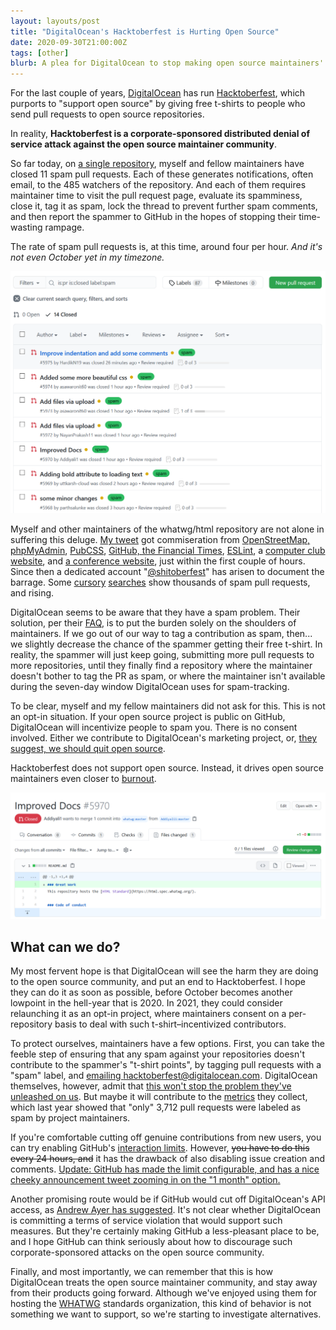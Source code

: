 ```yaml
---
layout: layouts/post
title: "DigitalOcean's Hacktoberfest is Hurting Open Source"
date: 2020-09-30T21:00:00Z
tags: [other]
blurb: A plea for DigitalOcean to stop making open source maintainers' lives miserable, once a year every year.
---
```


For the last couple of years, [DigitalOcean](https://www.digitalocean.com/) has run
[Hacktoberfest](https://hacktoberfest.digitalocean.com/), which purports to "support open source" by giving free
t-shirts to people who send pull requests to open source repositories.

In reality, **Hacktoberfest is a corporate-sponsored distributed denial of service attack against the open source
maintainer community**.

So far today, on [a single repository](https://github.com/whatwg/html/pulls?q=is%3Apr+is%3Aclosed+label%3Aspam), myself
and fellow maintainers have closed 11 spam pull requests. Each of these generates notifications, often email, to the 485
watchers of the repository. And each of them requires maintainer time to visit the pull request page, evaluate its
spamminess, close it, tag it as spam, lock the thread to prevent further spam comments, and then report the spammer to
GitHub in the hopes of stopping their time-wasting rampage.

The rate of spam pull requests is, at this time, around four per hour. _And it's not even October yet in my timezone._

![A screenshot showing a spam query for the whatwg/html repository, which is at this time up to 14 spam PRs](/images/hacktoberfest-spam-listing.png)

Myself and other maintainers of the whatwg/html repository are not alone in suffering this deluge.
[My tweet](https://twitter.com/gravitystorm/status/1311386082982924289) got commiseration from
[OpenStreetMap, phpMyAdmin](https://mobile.twitter.com/gravitystorm/status/1311386082982924289),
[PubCSS](https://mobile.twitter.com/ulmerleben/status/1311378655231332355),
[GitHub, the Financial Times](https://mobile.twitter.com/JakeDChampion/status/1311389420638138370),
[ESLint](https://twitter.com/slicknet/status/1311377444188770312), a
[computer club website](https://mobile.twitter.com/zekjur/status/1311411780162326531), and
[a conference website](https://mobile.twitter.com/juliusvolz/status/1311412919196844038), just within the first couple
of hours. Since then a dedicated account "[@shitoberfest](https://twitter.com/shitoberfest)" has arisen to document the
barrage. Some [cursory](https://github.com/search?q=is%3Apr+%22improve+docs%22+created%3A%3E2020-09-29&type=Issues)
[searches](https://github.com/search?q=is%3Apr+label%3Ainvalid+created%3A%3E2020-09-29&type=Issues) show thousands of
spam pull requests, and rising.

DigitalOcean seems to be aware that they have a spam problem. Their solution, per their
[FAQ](https://hacktoberfest.digitalocean.com/faq), is to put the burden solely on the shoulders of maintainers. If we go
out of our way to tag a contribution as spam, then... we slightly decrease the chance of the spammer getting their free
t-shirt. In reality, the spammer will just keep going, submitting more pull requests to more repositories, until they
finally find a repository where the maintainer doesn't bother to tag the PR as spam, or where the maintainer isn't
available during the seven-day window DigitalOcean uses for spam-tracking.

To be clear, myself and my fellow maintainers did not ask for this. This is not an opt-in situation. If your open source
project is public on GitHub, DigitalOcean will incentivize people to spam you. There is no consent involved. Either we
contribute to DigitalOcean's marketing project, or,
[they suggest, we should quit open source](https://twitter.com/SudoFox/status/1311431141702819840).

Hacktoberfest does not support open source. Instead, it drives open source maintainers even closer to
[burnout](https://www.google.com/search?q=open+source+burnout).

![A screenshot of a spam PR which adds the heading "Great Work" to the HTML Standard README](/images/hacktoberfest-spam-pr.png)

## What can we do?

My most fervent hope is that DigitalOcean will see the harm they are doing to the open source community, and put an end
to Hacktoberfest. I hope they can do it as soon as possible, before October becomes another lowpoint in the hell-year
that is 2020. In 2021, they could consider relaunching it as an opt-in project, where maintainers consent on a
per-repository basis to deal with such t-shirt–incentivized contributors.

To protect ourselves, maintainers have a few options. First, you can take the feeble step of ensuring that any spam
against your repositories doesn't contribute to the spammer's "t-shirt points", by tagging pull requests with a "spam"
label, and [emailing hacktoberfest@digitalocean.com](https://twitter.com/MattIPv4/status/1311390498888781824).
DigitalOcean themselves, however, admit that
[this won't stop the problem they've unleashed on us](https://twitter.com/MattIPv4/status/1311390054334554113). But
maybe it will contribute to the [metrics](https://github.com/MattIPv4/hacktoberfest-data) they collect, which last year
showed that "only" 3,712 pull requests were labeled as spam by project maintainers.

If you're comfortable cutting off genuine contributions from new users, you can try enabling GitHub's
[interaction limits](https://docs.github.com/en/free-pro-team@latest/github/building-a-strong-community/limiting-interactions-in-your-repository).
However, <del>you have to do this every 24 hours, and</del> it has the drawback of also disabling issue creation and
comments. <ins>Update: GitHub has made the limit configurable, and has
[a nice cheeky announcement tweet](https://twitter.com/github/status/1311772722234560517) zooming in on the "1 month"
option.</ins>

Another promising route would be if GitHub would cut off DigitalOcean's API access, as
[Andrew Ayer has suggested](https://twitter.com/__agwa/status/1311399074814472194). It's not clear whether DigitalOcean
is committing a terms of service violation that would support such measures. But they're certainly making GitHub a
less-pleasant place to be, and I hope GitHub can think seriously about how to discourage such corporate-sponsored
attacks on the open source community.

Finally, and most importantly, we can remember that this is how DigitalOcean treats the open source maintainer
community, and stay away from their products going forward. Although we've enjoyed using them for hosting the
[WHATWG](https://whatwg.org/) standards organization, this kind of behavior is not something we want to support, so
we're starting to investigate alternatives.
